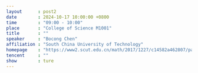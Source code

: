 ```yaml
---
layout      : post2
date        : 2024-10-17 10:00:00 +0800
time        : "09:00 - 10:00"
place       : "College of Science M1001"
title       : ""
speaker     : "Bocong Chen"
affiliation : "South China University of Technology"
homepage    : "https://www2.scut.edu.cn/math/2017/1227/c14582a462807/page.psp"
tencent     : ""
show        : ture
--- 
```

